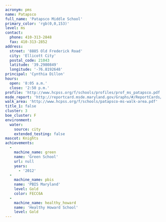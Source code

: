 ```yaml
---
acronym: pms
name: Patapsco
full_name: 'Patapsco Middle School'
primary_color: 'rgb(0,0,153)'
level: ms
contact:
  phone: 410-313-2848
  fax: 410-313-2852
address:
  street: '8885 Old Frederick Road'
  city: 'Ellicott City'
  postal_code: 21043
  latitude: '39.2980849'
  longitude: '-76.8192648'
principal: 'Cynthia Dillon'
hours:
  open: '8:05 a.m.'
  close: '2:50 p.m.'
profile: 'http://www.hcpss.org/f/schools/profiles/prof_ms_patapsco.pdf'
msde_report: 'http://reportcard.msde.maryland.gov/Graphs/#/ReportCards/ReportCardSchool/1//1/13/0610/'
walk_area: 'http://www.hcpss.org/f/schools/patapsco-ms-walk-area.pdf'
title_1: false
cluster: 3
boe_cluster: F
environment:
  water:
    source: city
    extended_testing: false
mascot: Knights
achievements:
  -
    machine_name: green
    name: 'Green School'
    url: null
    years:
      - '2012'
  -
    machine_name: pbis
    name: 'PBIS Maryland'
    level: Gold
    color: FECC6A
  -
    machine_name: healthy_howard
    name: 'Healthy Howard School'
    level: Gold
---
```

